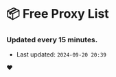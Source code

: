 # :package: Free Proxy List
### Updated every 15 minutes.

- Last updated: `2024-09-20 20:39`

:heart:
